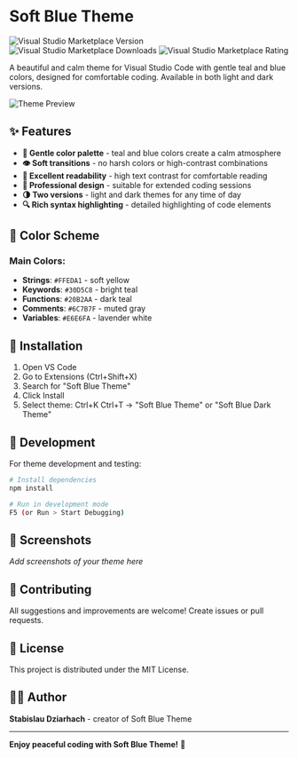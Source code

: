 # Soft Blue Theme

![Visual Studio Marketplace Version](https://img.shields.io/visual-studio-marketplace/v/stabislau-dziarhach.soft-blue-theme)
![Visual Studio Marketplace Downloads](https://img.shields.io/visual-studio-marketplace/d/stabislau-dziarhach.soft-blue-theme)
![Visual Studio Marketplace Rating](https://img.shields.io/visual-studio-marketplace/r/stabislau-dziarhach.soft-blue-theme)

A beautiful and calm theme for Visual Studio Code with gentle teal and blue colors, designed for comfortable coding. Available in both light and dark versions.

![Theme Preview](https://raw.githubusercontent.com/stabislau-dziarhach/soft-blue-theme/main/preview.png)

## ✨ Features

- **🎨 Gentle color palette** - teal and blue colors create a calm atmosphere
- **👁️ Soft transitions** - no harsh colors or high-contrast combinations  
- **📖 Excellent readability** - high text contrast for comfortable reading
- **💼 Professional design** - suitable for extended coding sessions
- **🌗 Two versions** - light and dark themes for any time of day
- **🔍 Rich syntax highlighting** - detailed highlighting of code elements

## 🎨 Color Scheme

### Main Colors:
- **Strings**: `#FFEDA1` - soft yellow
- **Keywords**: `#30D5C8` - bright teal
- **Functions**: `#20B2AA` - dark teal
- **Comments**: `#6C7B7F` - muted gray
- **Variables**: `#E6E6FA` - lavender white

## 🚀 Installation

1. Open VS Code
2. Go to Extensions (Ctrl+Shift+X)
3. Search for "Soft Blue Theme"
4. Click Install
5. Select theme: Ctrl+K Ctrl+T → "Soft Blue Theme" or "Soft Blue Dark Theme"

## 🔧 Development

For theme development and testing:

```bash
# Install dependencies
npm install

# Run in development mode
F5 (or Run > Start Debugging)
```

## 📸 Screenshots

_Add screenshots of your theme here_

## 🤝 Contributing

All suggestions and improvements are welcome! Create issues or pull requests.

## 📝 License

This project is distributed under the MIT License.

## 👨‍💻 Author

**Stabislau Dziarhach** - creator of Soft Blue Theme

---

**Enjoy peaceful coding with Soft Blue Theme!** 💙
